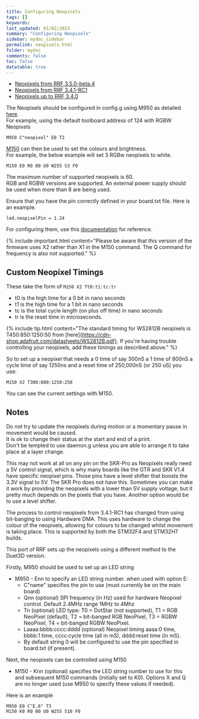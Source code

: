 ```yaml
---
title: Configuring Neopixels
tags: []
keywords: 
last_updated: 01/02/2023
summary: "Configuring Neopixels"
sidebar: mydoc_sidebar
permalink: neopixels.html
folder: mydoc
comments: false
toc: false
datatable: true
---
```


<ul id="profileTabs" class="nav nav-tabs">
  <li class="active"><a class="noCrossRef" href="#neo35" data-toggle="tab">Neopixels from RRF 3.5.0-beta.4</a></li>
  <li><a class="noCrossRef" href="#neo341" data-toggle="tab">Neopixels from RRF 3.4.1-RC1</a></li>  
  <li><a class="noCrossRef" href="#neo34" data-toggle="tab">Neopixels up to RRF 3.4.0</a></li>  
</ul>
  <div class="tab-content">

<div role="tabpanel" class="tab-pane" id="neo35" markdown="1">

The Neopixels should be configured in config.g using M950 as detailed [here](https://docs.duet3d.com/en/User_manual/Reference/Gcodes#m950-create-heater-fan-spindle-or-gpioservo-pin).  
For example, using the default toolboard address of 124 with RGBW Neopixels   
```
M950 C"neopixel" E0 T2
```

[M150](https://docs.duet3d.com/en/User_manual/Reference/Gcodes#m150-set-led-colours) can then be used to set the colours and brightness.  
For example, the below example will set 3 RGBw neopixels to white.  
```
M150 E0 R0 B0 U0 W255 S3 F0
```

</div>

<div role="tabpanel" class="tab-pane" id="neo34" markdown="1">

The maximum number of supported neopixels is 60.  
RGB and RGBW versions are supported. 
An external power supply should be used when more than 8 are being used.  

Ensure that you have the pin correctly defined in your board.txt file. Here is an example.  
```
led.neopixelPin = 1.24
```

For configuring them, use this [documentation](https://docs.duet3d.com/en/User_manual/Reference/Gcodes#m150-set-led-colours) for reference. 

{% include important.html content="Please be aware that this version of the firmware uses X2 rather than X1 in the M150 command. The Q command for frequency is also not supported." %}

## Custom Neopixel Timings

These take the form of `M150 X2 Tt0:t1:tc:tr`

* t0 is the high time for a 0 bit in nano seconds
* t1 is the high time for a 1 bit in nano seconds
* tc is the total cycle length (on plus off time) in nano seconds
* tr is the reset time in microseconds.

{% include tip.html content="The standard timing for WS2812B neopixels is T450:850:1250:50 from [here]{https://cdn-shop.adafruit.com/datasheets/WS2812B.pdf}. If you're having trouble controlling your neopixels, add these timings as described above." %}

So to set up a neopixel that needs a 0 time of say 300nS a 1 time of 800nS a cycle time of say 1250ns and a reset time of 250,000nS (or 250 uS) you use:  
```
M150 X2 T300:800:1250:250
```  
You can see the current settings with M150.

## Notes

Do not try to update the neopixels during motion or a momentary pause in movement would be caused.  
It is ok to change their status at the start and end of a print.  
Don't be tempted to use daemon.g unless you are able to arrange it to take place at a layer change.  

This may not work at all on any pin on the SKR-Pro as Neopixels really need a 5V control signal, which is why many boards like the GTR and SKR V1.4 have specific neopixel pins. Those pins have a level shifter that boosts the 3.3V signal to 5V. The SKR Pro does not have this. Sometimes you can make it work by providing the neopixels with a lower than 5V supply voltage, but it pretty much depends on the pixels that you have. Another option would be to use a level shifter.

</div>

<div role="tabpanel" class="tab-pane" id="neo341" markdown="1">

The process to control neopixels from 3.4.1-RC1 has changed from using bit-banging to using Hardware DMA. This uses hardware to change the colour of the neopixels, allowing for colours to be changed whilst movement is taking place. This is supported by both the STM32F4 and STM32H7 builds.

This port of RRF sets up the neopixels using a different method to the Duet3D version.

Firstly, M950 should be used to set up an LED string

- M950 - Enn to specify an LED string number. when used with option E:
    - C"name" specifies the pin to use (must currently be on the main board)
    - Qnn (optional) SPI frequency (in Hz) used for hardware Neopixel control. Default 2.4MHz range 1MHz to 4Mhz
    - Tn (optional)  LED type: T0 = DotStar (not supported), T1 = RGB NeoPixel (default), T2 = bit-banged RGB NeoPixel, T3 = RGBW NeoPixel, T4 = bit-banged RGBW NeoPixel.
    - Laaaa:bbbb:cccc:dddd (optional) Neopixel timing aaaa:0 time, bbbb:1 time, cccc:cycle time (all in mS), dddd:reset time (in mS).
    - By default string 0 will be configured to use the pin specified in board.txt (if present).

Next, the neopixels can be controlled using M150

- M150 - Knn (optional) specifies the LED string number to use for this and subsequent M150 commands (initially set to K0). Options X and Q are no longer used (use M950 to specify these values if needed).

Here is an example
```
M950 E0 C"E.6" T3
M150 K0 R0 B0 U0 W255 S10 F0
```

</div>

</div>